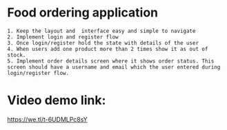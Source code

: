# Food ordering application
    1. Keep the layout and  interface easy and simple to navigate
    2. Implement login and register flow
    3. Once login/register hold the state with details of the user
    4. When users add one product more than 2 times show it as out of stock.
    5. Implement order details screen where it shows order status. This screen should have a username and email which the user entered during login/register flow.
# Video demo link:
 https://we.tl/t-6UDMLPc8sY
